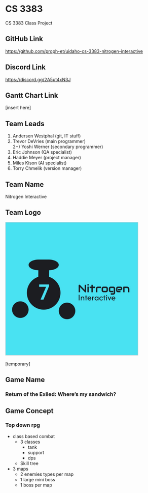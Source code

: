 # CS 3383
CS 3383 Class Project

## GitHub Link
https://github.com/proph-et/uidaho-cs-3383-nitrogen-interactive

## Discord Link
https://discord.gg/2A5ut4xN3J

## Gantt Chart Link
[insert here]


## Team Leads
1) Andersen Westphal (git, IT stuff)  
2) Trevor DeVries (main programmer)  
2+) Yoshi Werner (secondary programmer)  
3) Eric Johnson (QA specialist)  
4) Haddie Meyer (project manager)  
5) Miles Kison (AI specialist)  
6) Torry Chmelik (version manager)

## Team Name
Nitrogen Interactive

## Team Logo
<img src="docs/team_logo.jpg" alt="drawing" width="420"/>

[temporary]

## Game Name
### Return of the Exiled: Where’s my sandwich?

## Game Concept
### Top down rpg 
+ class based combat
  + 3 classes
    + tank
    + support
    + dps
  + Skill tree
+ 3 maps
  + 2 enemies types per map
  + 1 large mini boss
  + 1 boss per map